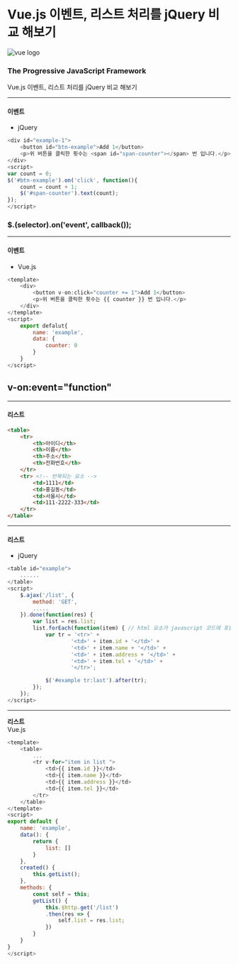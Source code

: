 # Vue.js 이벤트, 리스트 처리를 jQuery 비교 해보기

![vue logo](https://kr.vuejs.org/images/logo.png)

### The Progressive JavaScript Framework

Vue.js 이벤트, 리스트 처리를 jQuery 비교 해보기

---
#### 이벤트
* jQuery  

```javascript
<div id="example-1">
    <button id="btn-example">Add 1</button>
    <p>위 버튼을 클릭한 횟수는 <span id="span-counter"></span> 번 입니다.</p>
</div>  
<script>
var count = 0;
$('#btn-example').on('click', function(){
    count = count + 1;
    $('#span-counter').text(count);
});
</script>
```

### **$.(selector).on('event', callback());**

---
#### 이벤트
* Vue.js  

```javascript
<template>
    <div>
        <button v-on:click="counter += 1">Add 1</button>
        <p>위 버튼을 클릭한 횟수는 {{ counter }} 번 입니다.</p>
    </div>
</template>
<script>
    export defalut{
        name: 'example',
        data: {
            counter: 0
        }
    }
</script>
```
## **v-on:event="function"**

---
#### 리스트
```html
<table>
    <tr>
        <th>아이디</th>
        <th>이름</th>
        <th>주소</th>
        <th>전화번호</th>
    </tr>
    <tr> <!-- 반복되는 요소 -->
        <td>1111</td>
        <td>홍길동</td>
        <td>서울시</td>
        <td>111-2222-333</td>
    </tr>
</table>
```
---
#### 리스트
* jQuery
```javascript
<table id="example">
    ......
</table>
<script>
    $.ajax('/list', {
        method: 'GET',
        .....
    }).done(function(res) {
        var list = res.list;
        list.forEach(function(item) { // html 요소가 javascript 코드에 포함
            var tr = '<tr>' +
                    '<td>' + item.id + '</td>' +
                    '<td>' + item.name + '</td>' +
                    '<td>' + item.address + '</td>' +
                    '<td>' + item.tel + '</td>' +
                    '</tr>';

            $('#example tr:last').after(tr);
        });
    });
</script>
```

---
**리스트**  
Vue.js
```javascript
<template>
    <table>
        ...
        <tr v-for="item in list "> 
            <td>{{ item.id }}</td>
            <td>{{ item.name }}</td>
            <td>{{ item.address }}</td>
            <td>{{ item.tel }}</td>
        </tr>
    </table>
</template>
<script>
export default {
    name: 'example',
    data(): {
        return {
            list: []
        }
    },
    created() {
        this.getList();
    },
    methods: {
        const self = this;
        getList() {
            this.$http.get('/list')
            .then(res => {
                self.list = res.list;
            })
        }
    }
}
</script>


```